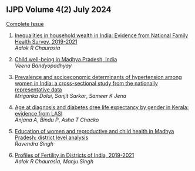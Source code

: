 ## IJPD Volume 4(2) July 2024 

[Complete Issue](../assets/ijpd/2024-2/V_4_2.pdf)
    <br>

1. [ Inequalities in household wealth in India: Evidence from National Family Health Survey, 2019-2021](../assets/ijpd/2024-2/V_4_2_1.pdf)
    <br> *Aalok R Chaurasia*

2. [ Child well-being in Madhya Pradesh, India](../assets/ijpd/2024-2/V_4_2_2.pdf)
    <br> *Veena Bandyopadhyay*

3. [ Prevalence and socioeconomic determinants of hypertension among women in India: a cross-sectional study from the nationally representative data](../assets/ijpd/2024-2/V_4_2_3.pdf)
    <br> *Mriganka Dolui*, *Sanjit Sarkar*, *Sameer K Jena*

4. [ Age at diagnosis and diabetes dree life expectancy by gender in Kerala: evidence from LASI](../assets/ijpd/2024-2/V_4_2_4.pdf)
    <br> *Anjana A*, *Bindu P*, *Asha T Chacko*

5. [ Education of women and reproductive and child health in Madhya Pradesh: district level analysis](../assets/ijpd/2024-2/V_4_2_5.pdf)
    <br> *Ravendra Singh*
    
6. [ Profiles of Fertility in Districts of India, 2019-2021](../assets/ijpd/2024-2/V_4_2_6.pdf)
    <br> *Aalok R Chaurasia*, *Manju Singh*
